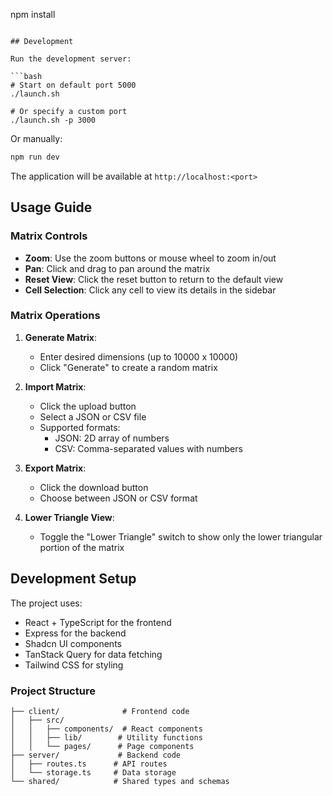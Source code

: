 npm install
```

## Development

Run the development server:

```bash
# Start on default port 5000
./launch.sh

# Or specify a custom port
./launch.sh -p 3000
```

Or manually:

```bash
npm run dev
```

The application will be available at `http://localhost:<port>`

## Usage Guide

### Matrix Controls

- **Zoom**: Use the zoom buttons or mouse wheel to zoom in/out
- **Pan**: Click and drag to pan around the matrix
- **Reset View**: Click the reset button to return to the default view
- **Cell Selection**: Click any cell to view its details in the sidebar

### Matrix Operations

1. **Generate Matrix**:
   - Enter desired dimensions (up to 10000 x 10000)
   - Click "Generate" to create a random matrix

2. **Import Matrix**:
   - Click the upload button
   - Select a JSON or CSV file
   - Supported formats:
     - JSON: 2D array of numbers
     - CSV: Comma-separated values with numbers

3. **Export Matrix**:
   - Click the download button
   - Choose between JSON or CSV format

4. **Lower Triangle View**:
   - Toggle the "Lower Triangle" switch to show only the lower triangular portion of the matrix

## Development Setup

The project uses:

- React + TypeScript for the frontend
- Express for the backend
- Shadcn UI components
- TanStack Query for data fetching
- Tailwind CSS for styling

### Project Structure

```
├── client/              # Frontend code
│   ├── src/
│   │   ├── components/  # React components
│   │   ├── lib/        # Utility functions
│   │   └── pages/      # Page components
├── server/             # Backend code
│   ├── routes.ts      # API routes
│   └── storage.ts     # Data storage
└── shared/            # Shared types and schemas